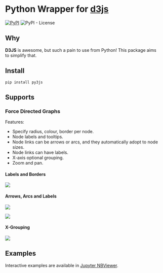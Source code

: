 # Python Wrapper for [d3js](https://d3js.org/) 

[![PyPI](https://img.shields.io/pypi/v/py3js)](https://pypi.org/project/py3js/) ![PyPI - License](https://img.shields.io/pypi/l/py3js)

## Why

**D3JS** is awesome, but such a pain to use from Python! This package aims to simplify that.

## Install

```
pip install py3js
```

## Supports

### Force Directed Graphs

Features:

- Specify radius, colour, border per node.
- Node labels and tooltips.
- Node links can be arrows or arcs, and they automatically adopt to node sizes.
- Node links can have labels.
- X-axis optional grouping.
- Zoom and pan.

#### Labels and Borders

![](media/lblbb.png)

#### Arrows, Arcs and Labels

![](media/lbl1.png)

![](media/lbl2.png)

#### X-Grouping

![](media/xgroup.png)

## Examples

Interactive examples are available in [Jupyter NBViewer](https://nbviewer.jupyter.org/github/aloneguid/py3js/tree/main/examples/).

